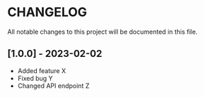 # CHANGELOG

All notable changes to this project will be documented in this file.
## [1.0.0] - 2023-02-02
- Added feature X
- Fixed bug Y
- Changed API endpoint Z
